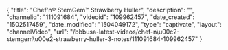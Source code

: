 {
    "title": "Chef'n&reg; StemGem&trade; Strawberry Huller",
    "description": "",
    "channelid": "111091684",
    "videoid": "109962457",
    "date_created": "1502517459",
    "date_modified": "1504049172",
    "type": "captivate",
    "layout": "channelVideo",
    "url": "\/bbbusa-latest-videos\/chef-n\u00c2-stemgem\u00e2-strawberry-huller-3-notes\/111091684-109962457"
}